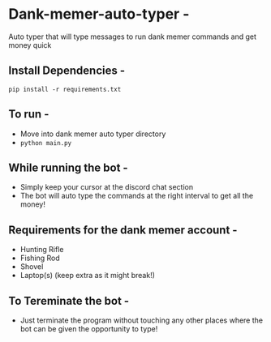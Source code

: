 # Dank-memer-auto-typer -
Auto typer that will type messages to run dank memer commands and get money quick

## Install Dependencies -
`pip install -r requirements.txt`


## To run -
- Move into dank memer auto typer directory
- `python main.py`

## While running the bot -  
- Simply keep your cursor at the discord chat section
- The bot will auto type the commands at the right interval to get all the money!

## Requirements for the dank memer account - 
- Hunting Rifle
- Fishing Rod
- Shovel
- Laptop(s) (keep extra as it might break!)

## To Tereminate the bot -
- Just terminate the program without touching any other places where the bot can be given the opportunity to type!

